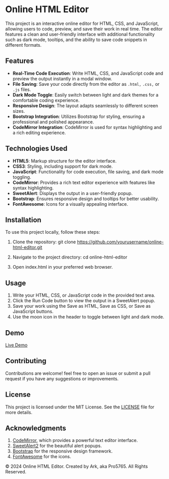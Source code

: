 # Online HTML Editor

This project is an interactive online editor for HTML, CSS, and JavaScript, allowing users to code, preview, and save their work in real time. The editor features a clean and user-friendly interface with additional functionality such as dark mode, tooltips, and the ability to save code snippets in different formats.

## Features

- **Real-Time Code Execution**: Write HTML, CSS, and JavaScript code and preview the output instantly in a modal window.
- **File Saving**: Save your code directly from the editor as `.html,` `.css,` or `.js` files.
- **Dark Mode Toggle**: Easily switch between light and dark themes for a comfortable coding experience.
- **Responsive Design**: The layout adapts seamlessly to different screen sizes.
- **Bootstrap Integration**: Utilizes Bootstrap for styling, ensuring a professional and polished appearance.
- **CodeMirror Integration**: CodeMirror is used for syntax highlighting and a rich editing experience.

## Technologies Used

- **HTML5**: Markup structure for the editor interface.
- **CSS3**: Styling, including support for dark mode.
- **JavaScript**: Functionality for code execution, file saving, and dark mode toggling.
- **CodeMirror**: Provides a rich text editor experience with features like syntax highlighting.
- **SweetAlert**: Displays the output in a user-friendly popup.
- **Bootstrap**: Ensures responsive design and tooltips for better usability.
- **FontAwesome**: Icons for a visually appealing interface.

## Installation

To use this project locally, follow these steps:

1. Clone the repository:
   git clone https://github.com/yourusername/online-html-editor.git


2. Navigate to the project directory:
   cd online-html-editor
   
3. Open index.html in your preferred web browser.

## Usage
1. Write your HTML, CSS, or JavaScript code in the provided text area.
2. Click the Run Code button to view the output in a SweetAlert popup.
3. Save your work using the Save as HTML, Save as CSS, or Save as JavaScript buttons.
4. Use the moon icon in the header to toggle between light and dark mode.

## Demo
[Live Demo](https://pro5765.github.io/Online-HTML-Editor/)

## Contributing
Contributions are welcome! feel free to open an issue or submit a pull request if you have any suggestions or improvements.

## License
This project is licensed under the MIT License. See the [LICENSE](https://github.com/Pro5765/Online-HTML-Editor/blob/main/LICENSE) file for more details.

## Acknowledgments
1. [CodeMirror](https://codemirror.net), which provides a powerful text editor interface.
2. [SweetAlert2](https://sweetalert2.github.io) for the beautiful alert popups.
3. [Bootstrap](https://getbootstrap.com) for the responsive design framework.
4. [FontAwesome](https://fontawesome.com) for the icons.
   
© 2024 Online HTML Editor. Created by Ark, aka Pro5765. All Rights Reserved.
